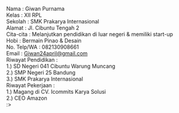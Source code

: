 Nama : Giwan Purnama 
<br>
Kelas : XII RPL
<br>
Sekolah : SMK Prakarya Internasional
<br>
Alamat : Jl. Cibuntu Tengah 2
<br>
Cita-cita : Melanjutkan pendidikan di luar negeri & memiliki start-up
<br>
Hobi : Bermain Pinao & Desain
<br>
No. Telp/WA : 082130908661
<br>
Email : Giwan24april@gmail.com
<br>
Riwayat Pendidikan :
<br>
1.) SD Negeri 041 Cibuntu Warung Muncang
<br>
2.) SMP Negeri 25 Bandung
<br>
3.) SMK Prakarya Internasional
<br>
Riwayat Pekerjaan :
<br>
1.) Magang di CV. Icommits Karya Solusi
<br>
2.) CEO Amazon
<br>
:>



